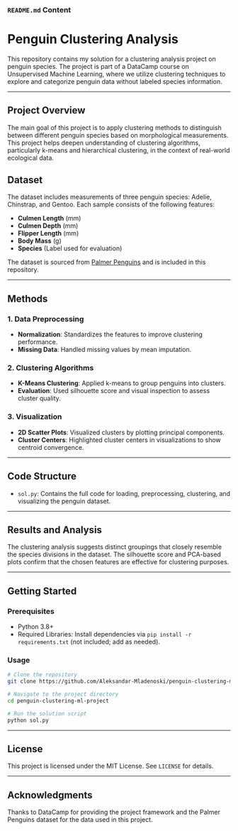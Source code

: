 ### `README.md` Content

# Penguin Clustering Analysis

This repository contains my solution for a clustering analysis project on penguin species. The project is part of a DataCamp course on Unsupervised Machine Learning, where we utilize clustering techniques to explore and categorize penguin data without labeled species information.

---

## Project Overview

The main goal of this project is to apply clustering methods to distinguish between different penguin species based on morphological measurements. This project helps deepen understanding of clustering algorithms, particularly k-means and hierarchical clustering, in the context of real-world ecological data.

## Dataset

The dataset includes measurements of three penguin species: Adelie, Chinstrap, and Gentoo. Each sample consists of the following features:
- **Culmen Length** (mm)
- **Culmen Depth** (mm)
- **Flipper Length** (mm)
- **Body Mass** (g)
- **Species** (Label used for evaluation)

The dataset is sourced from [Palmer Penguins](https://github.com/allisonhorst/palmerpenguins) and is included in this repository.

---

## Methods

### 1. Data Preprocessing
- **Normalization**: Standardizes the features to improve clustering performance.
- **Missing Data**: Handled missing values by mean imputation.

### 2. Clustering Algorithms
- **K-Means Clustering**: Applied k-means to group penguins into clusters.
- **Evaluation**: Used silhouette score and visual inspection to assess cluster quality.

### 3. Visualization
- **2D Scatter Plots**: Visualized clusters by plotting principal components.
- **Cluster Centers**: Highlighted cluster centers in visualizations to show centroid convergence.

---

## Code Structure

- `sol.py`: Contains the full code for loading, preprocessing, clustering, and visualizing the penguin dataset.

---

## Results and Analysis

The clustering analysis suggests distinct groupings that closely resemble the species divisions in the dataset. The silhouette score and PCA-based plots confirm that the chosen features are effective for clustering purposes.

---

## Getting Started

### Prerequisites

- Python 3.8+
- Required Libraries: Install dependencies via `pip install -r requirements.txt` (not included; add as needed).

### Usage

```bash
# Clone the repository
git clone https://github.com/Aleksandar-Mladenoski/penguin-clustering-ml-project.git

# Navigate to the project directory
cd penguin-clustering-ml-project

# Run the solution script
python sol.py
```

---

## License

This project is licensed under the MIT License. See `LICENSE` for details.

---

## Acknowledgments

Thanks to DataCamp for providing the project framework and the Palmer Penguins dataset for the data used in this project.
```
